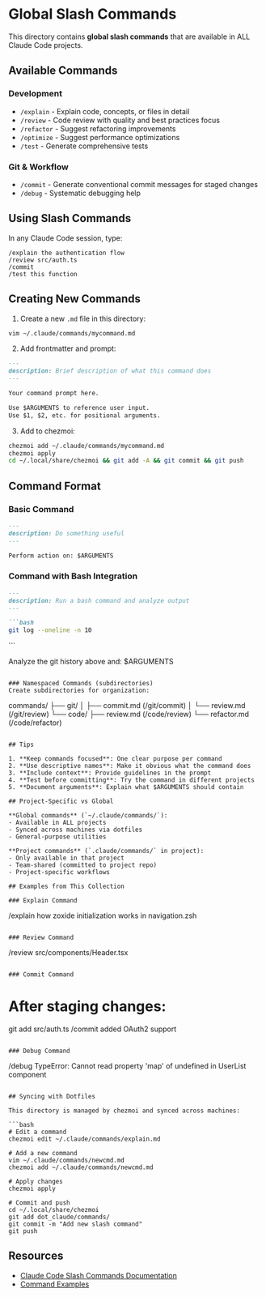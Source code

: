# Global Slash Commands

This directory contains **global slash commands** that are available in ALL Claude Code projects.

## Available Commands

### Development
- `/explain` - Explain code, concepts, or files in detail
- `/review` - Code review with quality and best practices focus
- `/refactor` - Suggest refactoring improvements
- `/optimize` - Suggest performance optimizations
- `/test` - Generate comprehensive tests

### Git & Workflow
- `/commit` - Generate conventional commit messages for staged changes
- `/debug` - Systematic debugging help

## Using Slash Commands

In any Claude Code session, type:
```
/explain the authentication flow
/review src/auth.ts
/commit
/test this function
```

## Creating New Commands

1. Create a new `.md` file in this directory:
```bash
vim ~/.claude/commands/mycommand.md
```

2. Add frontmatter and prompt:
```markdown
---
description: Brief description of what this command does
---

Your command prompt here.

Use $ARGUMENTS to reference user input.
Use $1, $2, etc. for positional arguments.
```

3. Add to chezmoi:
```bash
chezmoi add ~/.claude/commands/mycommand.md
chezmoi apply
cd ~/.local/share/chezmoi && git add -A && git commit && git push
```

## Command Format

### Basic Command
```markdown
---
description: Do something useful
---

Perform action on: $ARGUMENTS
```

### Command with Bash Integration
```markdown
---
description: Run a bash command and analyze output
---

```bash
git log --oneline -n 10
```
\`\`\`

Analyze the git history above and: $ARGUMENTS
```

### Namespaced Commands (subdirectories)
Create subdirectories for organization:
```
commands/
├── git/
│   ├── commit.md     (/git/commit)
│   └── review.md     (/git/review)
└── code/
    ├── review.md     (/code/review)
    └── refactor.md   (/code/refactor)
```

## Tips

1. **Keep commands focused**: One clear purpose per command
2. **Use descriptive names**: Make it obvious what the command does
3. **Include context**: Provide guidelines in the prompt
4. **Test before committing**: Try the command in different projects
5. **Document arguments**: Explain what $ARGUMENTS should contain

## Project-Specific vs Global

**Global commands** (`~/.claude/commands/`):
- Available in ALL projects
- Synced across machines via dotfiles
- General-purpose utilities

**Project commands** (`.claude/commands/` in project):
- Only available in that project
- Team-shared (committed to project repo)
- Project-specific workflows

## Examples from This Collection

### Explain Command
```
/explain how zoxide initialization works in navigation.zsh
```

### Review Command
```
/review src/components/Header.tsx
```

### Commit Command
```
# After staging changes:
git add src/auth.ts
/commit added OAuth2 support
```

### Debug Command
```
/debug TypeError: Cannot read property 'map' of undefined in UserList component
```

## Syncing with Dotfiles

This directory is managed by chezmoi and synced across machines:

```bash
# Edit a command
chezmoi edit ~/.claude/commands/explain.md

# Add a new command
vim ~/.claude/commands/newcmd.md
chezmoi add ~/.claude/commands/newcmd.md

# Apply changes
chezmoi apply

# Commit and push
cd ~/.local/share/chezmoi
git add dot_claude/commands/
git commit -m "Add new slash command"
git push
```

## Resources

- [Claude Code Slash Commands Documentation](https://docs.claude.com/en/docs/claude-code/slash-commands)
- [Command Examples](https://github.com/anthropics/claude-code-examples)
